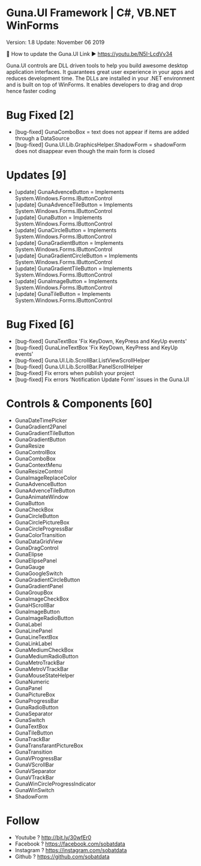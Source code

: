 # Guna.UI Framework | C#, VB.NET WinForms
Version: 1.8
Update: November 06 2019

📌 How to update the Guna.UI
Link ►  https://youtu.be/N5I-LcdVv34

Guna.UI controls are DLL driven tools to help you build awesome desktop application interfaces. It guarantees great user experience in your apps and reduces development time. The DLLs are installed in your .NET environment and is built on top of WinForms. It enables developers to drag and drop hence faster coding

# Bug Fixed [2] 
* [bug-fixed] GunaComboBox = text does not appear if items are added through a DataSource
* [bug-fixed] Guna.UI.Lib.GraphicsHelper.ShadowForm = shadowForm does not disappear even though the main form is closed

# Updates [9] 
* [update] GunaAdvenceButton = Implements System.Windows.Forms.IButtonControl
* [update] GunaAdvenceTileButton  = Implements System.Windows.Forms.IButtonControl
* [update] GunaButton = Implements System.Windows.Forms.IButtonControl
* [update] GunaCircleButton = Implements System.Windows.Forms.IButtonControl
* [update] GunaGradientButton = Implements System.Windows.Forms.IButtonControl
* [update] GunaGradientCircleButton = Implements System.Windows.Forms.IButtonControl
* [update] GunaGradientTileButton = Implements System.Windows.Forms.IButtonControl
* [update] GunaImageButton = Implements System.Windows.Forms.IButtonControl
* [update] GunaTileButton = Implements System.Windows.Forms.IButtonControl

# Bug Fixed [6] 
* [bug-fixed] GunaTextBox 'Fix KeyDown, KeyPress and KeyUp events'
* [bug-fixed] GunaLineTextBox 'Fix KeyDown, KeyPress and KeyUp events'
* [bug-fixed] Guna.UI.Lib.ScrollBar.ListViewScrollHelper 
* [bug-fixed] Guna.UI.Lib.ScrollBar.PanelScrollHelper 
* [bug-fixed] Fix errors when publish your project
* [bug-fixed] Fix errors 'Notification Update Form' issues in the Guna.UI

# Controls & Components [60]
* GunaDateTimePicker
* GunaGradient2Panel
* GunaGradientTileButton
* GunaGradientButton
* GunaResize
* GunaControlBox 
* GunaComboBox
* GunaContextMenu
* GunaResizeControl
* GunaImageReplaceColor
* GunaAdvenceButton
* GunaAdvenceTileButton
* GunaAnimateWindow
* GunaButton
* GunaCheckBox
* GunaCircleButton
* GunaCirclePictureBox
* GunaCircleProgressBar
* GunaColorTransition
* GunaDataGridView
* GunaDragControl
* GunaElipse
* GunaElipsePanel
* GunaGauge
* GunaGoogleSwitch
* GunaGradientCircleButton
* GunaGradientPanel
* GunaGroupBox
* GunaImageCheckBox
* GunaHScrollBar
* GunaImageButton
* GunaImageRadioButton
* GunaLabel
* GunaLinePanel
* GunaLineTextBox
* GunaLinkLabel
* GunaMediumCheckBox
* GunaMediumRadioButton
* GunaMetroTrackBar
* GunaMetroVTrackBar
* GunaMouseStateHelper
* GunaNumeric
* GunaPanel
* GunaPictureBox
* GunaProgressBar
* GunaRadioButton
* GunaSeparator
* GunaSwitch
* GunaTextBox
* GunaTileButton
* GunaTrackBar
* GunaTransfarantPictureBox
* GunaTransition
* GunaVProgressBar
* GunaVScrollBar
* GunaVSeparator
* GunaVTrackBar
* GunaWinCircleProgressIndicator
* GunaWinSwitch
* ShadowForm

# Follow
* Youtube ? http://bit.ly/30wfEr0
* Facebook ? https://facebook.com/sobatdata
* Instagram ? https://instagram.com/sobatdata
* Github ? https://github.com/sobatdata

